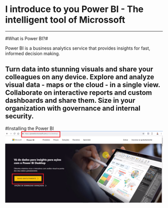 # I introduce to you Power BI - The intelligent tool of Microssoft 

--------

#What is Power BI?# 

Power BI is a business analytics service that provides insights for fast, informed decision making.

Turn data into stunning visuals and share your colleagues on any device.
Explore and analyze visual data - maps or the cloud - in a single view.
Collaborate on interactive reports and custom dashboards and share them.
Size in your organization with governance and internal security.
----

#Installing the Power BI
![img](https://github.com/AmandaMoura/PowerBI-Example/blob/master/Imagens/Tutorial.png)
